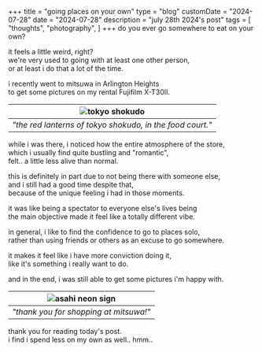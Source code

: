 +++
title = "going places on your own"
type = "blog"
customDate = "2024-07-28"
date = "2024-07-28"
description = "july 28th 2024's post"
tags = [
    "thoughts",
    "photography",
]
+++
do you ever go somewhere to eat on your own?

it feels a little weird, right?\
we're very used to going with at least one other person,\
or at least i do that a lot of the time.

i recently went to mitsuwa in Arlington Heights\
to get some pictures on my rental Fujifilm X-T30II.

| ![tokyo shokudo](https://live.staticflickr.com/65535/53883822228_1774509e0e_b.jpg) | 
|:--:| 
| *"the red lanterns of tokyo shokudo, in the food court."* |

while i was there, i noticed how the entire atmosphere of the store,\
which i usually find quite bustling and "romantic",\
felt.. a little less alive than normal.

this is definitely in part due to not being there with someone else,\
and i still had a good time despite that,\
because of the unique feeling i had in those moments.

it was like being a spectator to everyone else's lives being\
the main objective made it feel like a totally different vibe.

in general, i like to find the confidence to go to places solo,\
rather than using friends or others as an excuse to go somewhere.

it makes it feel like i have more conviction doing it,\
like it's something i really want to do.

and in the end, i was still able to get some pictures i'm happy with.

| ![asahi neon sign](https://live.staticflickr.com/65535/53883921129_3a20aea17d_b.jpg) | 
|:--:| 
| *"thank you for shopping at mitsuwa!"* |

thank you for reading today's post.\
i find i spend less on my own as well.. hmm..